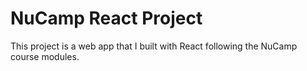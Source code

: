 # NuCamp React Project

This project is a web app that I built with React following the NuCamp course modules.
